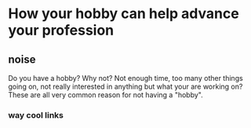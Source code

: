 # How your hobby can help advance your profession




## noise
Do you have a hobby?  Why not?  Not enough time, too many other things going on, not really interested in anything but what your are working on? These are all very common reason for not having a "hobby". 


### way cool links